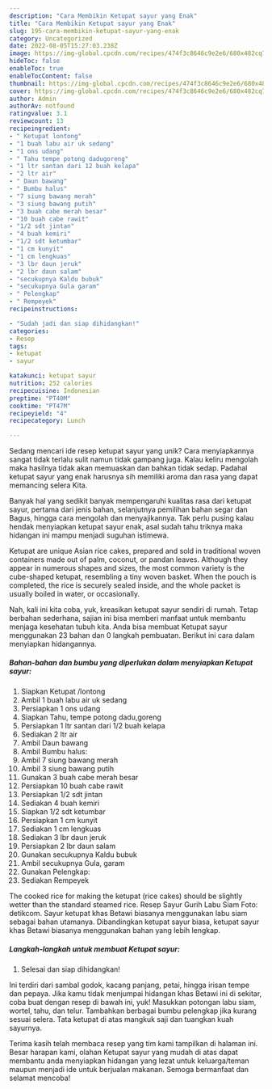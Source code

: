 ```yaml
---
description: "Cara Membikin Ketupat sayur yang Enak"
title: "Cara Membikin Ketupat sayur yang Enak"
slug: 195-cara-membikin-ketupat-sayur-yang-enak
category: Uncategorized
date: 2022-08-05T15:27:03.238Z
image: https://img-global.cpcdn.com/recipes/474f3c8646c9e2e6/680x482cq70/ketupat-sayur-foto-resep-utama.jpg
hideToc: false
enableToc: true
enableTocContent: false
thumbnail: https://img-global.cpcdn.com/recipes/474f3c8646c9e2e6/680x482cq70/ketupat-sayur-foto-resep-utama.jpg
cover: https://img-global.cpcdn.com/recipes/474f3c8646c9e2e6/680x482cq70/ketupat-sayur-foto-resep-utama.jpg
author: Admin
authorAv: notfound
ratingvalue: 3.1
reviewcount: 13
recipeingredient:
- " Ketupat lontong"
- "1 buah labu air uk sedang"
- "1 ons udang"
- " Tahu tempe potong dadugoreng"
- "1 ltr santan dari 12 buah kelapa"
- "2 ltr air"
- " Daun bawang"
- " Bumbu halus"
- "7 siung bawang merah"
- "3 siung bawang putih"
- "3 buah cabe merah besar"
- "10 buah cabe rawit"
- "1/2 sdt jintan"
- "4 buah kemiri"
- "1/2 sdt ketumbar"
- "1 cm kunyit"
- "1 cm lengkuas"
- "3 lbr daun jeruk"
- "2 lbr daun salam"
- "secukupnya Kaldu bubuk"
- "secukupnya Gula garam"
- " Pelengkap"
- " Rempeyek"
recipeinstructions:

- "Sudah jadi dan siap dihidangkan!"
categories:
- Resep
tags:
- ketupat
- sayur

katakunci: ketupat sayur 
nutrition: 252 calories
recipecuisine: Indonesian
preptime: "PT40M"
cooktime: "PT47M"
recipeyield: "4"
recipecategory: Lunch

---
```





Sedang mencari ide resep ketupat sayur yang unik? Cara menyiapkannya sangat tidak terlalu sulit namun tidak gampang juga. Kalau keliru mengolah maka hasilnya tidak akan memuaskan dan bahkan tidak sedap. Padahal ketupat sayur yang enak harusnya sih memiliki aroma dan rasa yang dapat memancing selera Kita.





Banyak hal yang sedikit banyak mempengaruhi kualitas rasa dari ketupat sayur, pertama dari jenis bahan, selanjutnya pemilihan bahan segar dan Bagus, hingga cara mengolah dan menyajikannya. Tak perlu pusing kalau hendak menyiapkan ketupat sayur enak,      asal sudah tahu triknya maka hidangan ini mampu menjadi suguhan istimewa.














Ketupat are unique Asian rice cakes, prepared and sold in traditional woven containers made out of palm, coconut, or pandan leaves. Although they appear in numerous shapes and sizes, the most common variety is the cube-shaped ketupat, resembling a tiny woven basket. When the pouch is completed, the rice is securely sealed inside, and the whole packet is usually boiled in water, or occasionally.






Nah, kali ini kita coba, yuk, kreasikan ketupat sayur sendiri di rumah. Tetap berbahan sederhana, sajian ini bisa memberi manfaat untuk membantu menjaga kesehatan tubuh kita. Anda bisa membuat Ketupat sayur menggunakan 23 bahan dan 0 langkah pembuatan. Berikut ini cara dalam menyiapkan hidangannya.

<!--inarticleads1-->

##### Bahan-bahan dan bumbu yang diperlukan dalam menyiapkan Ketupat sayur:

1. Siapkan  Ketupat /lontong
1. Ambil 1 buah labu air uk sedang
1. Persiapkan 1 ons udang
1. Siapkan  Tahu, tempe potong dadu,goreng
1. Persiapkan 1 ltr santan dari 1/2 buah kelapa
1. Sediakan 2 ltr air
1. Ambil  Daun bawang
1. Ambil  Bumbu halus:
1. Ambil 7 siung bawang merah
1. Ambil 3 siung bawang putih
1. Gunakan 3 buah cabe merah besar
1. Persiapkan 10 buah cabe rawit
1. Persiapkan 1/2 sdt jintan
1. Sediakan 4 buah kemiri
1. Siapkan 1/2 sdt ketumbar
1. Persiapkan 1 cm kunyit
1. Sediakan 1 cm lengkuas
1. Sediakan 3 lbr daun jeruk
1. Persiapkan 2 lbr daun salam
1. Gunakan secukupnya Kaldu bubuk
1. Ambil secukupnya Gula, garam
1. Gunakan  Pelengkap:
1. Sediakan  Rempeyek


The cooked rice for making the ketupat (rice cakes) should be slightly wetter than the standard steamed rice. Resep Sayur Gurih Labu Siam Foto: detikcom. Sayur ketupat khas Betawi biasanya menggunakan labu siam sebagai bahan utamanya. Dibandingkan ketupat sayur biasa, ketupat sayur khas Betawi biasanya menggunakan bahan yang lebih lengkap. 

<!--inarticleads2-->

##### Langkah-langkah untuk membuat Ketupat sayur:


1. Selesai dan siap dihidangkan!

Ini terdiri dari sambal godok, kacang panjang, petai, hingga irisan tempe dan pepaya. Jika kamu tidak menjumpai hidangan khas Betawi ini di sekitar, coba buat dengan resep di bawah ini, yuk! Masukkan potongan labu siam, wortel, tahu, dan telur. Tambahkan berbagai bumbu pelengkap jika kurang sesuai selera. Tata ketupat di atas mangkuk saji dan tuangkan kuah sayurnya. 

Terima kasih telah membaca resep yang tim kami tampilkan di halaman ini. Besar harapan kami, olahan Ketupat sayur yang mudah di atas dapat membantu anda menyiapkan hidangan yang lezat untuk keluarga/teman maupun menjadi ide untuk berjualan makanan. Semoga bermanfaat dan selamat mencoba!
